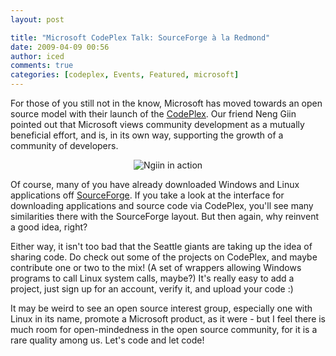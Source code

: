 ```yaml
---
layout: post

title: "Microsoft CodePlex Talk: SourceForge à la Redmond"
date: 2009-04-09 00:56
author: iced
comments: true
categories: [codeplex, Events, Featured, microsoft]
---
```

For those of you still not in the know, Microsoft has moved towards an open source model with their launch of the <a href = "http://www.codeplex.com/">CodePlex</a>. Our friend Neng Giin pointed out that Microsoft views community development as a mutually beneficial effort, and is, in its own way, supporting the growth of a community of developers.

<div align="center">
<img src="http://inlinethumb40.webshots.com/41959/2778029040101890940S425x425Q85.jpg" alt="Ngiin in action" /></div>

Of course, many of you have already downloaded Windows and Linux applications off <a href = "http://www.sourceforge.net/">SourceForge</a>. If you take a look at the interface for downloading applications and source code via CodePlex, you'll see many similarities there with the SourceForge layout. But then again, why reinvent a good idea, right?

Either way, it isn't too bad that the Seattle giants are taking up the idea of sharing code. Do check out some of the projects on CodePlex, and maybe contribute one or two to the mix! (A set of wrappers allowing Windows programs to call Linux system calls, maybe?) It's really easy to add a project, just sign up for an account, verify it, and upload your code :)

It may be weird to see an open source interest group, especially one with Linux in its name, promote a Microsoft product, as it were - but I feel there is much room for open-mindedness in the open source community, for it is a rare quality among us. Let's code and let code!
